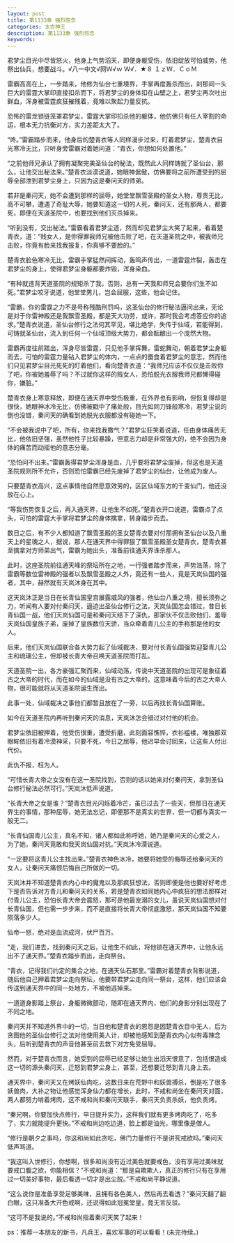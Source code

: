 ```yaml
---
layout: post
title: 第1133章 强烈怨念
categories: 太古神王
description: 第1133章 强烈怨念
keywords:
---
```


君梦尘目光中尽皆怒火，他身上气势滔天，即便身躯受伤，依旧绽放可怕威势，他祭出仙兵，想要战斗。√八一中文√网Ｗ√ｗ Ｗ√．★８ １ｚＷ．ＣｏＭ

雷霸高高在上，一步踏来，他修为仙台七重境界，手掌再度轰杀而出，刹那间一头巨大的雷霆大掌印直接扣杀而下，将君梦尘的身体扣在山壁之上，君梦尘再次吐出鲜血，浑身被雷霆疯狂摧残着，竟难以聚起力量反抗。

恐怖的雷龙锁链笼罩君梦尘，雷霆大掌印扣杀他的躯体，他仿佛只有任人宰割的命运，根本无力抗衡对方，实力差距太大了。

“咚。”雷霸踏步而来，他身后的楚青衣等人同样漫步过来，盯着君梦尘，楚青衣目光寒冷无比，只听身旁雷霸对着她问道：“青衣，你想如何处置他。”

“之前他师兄承认了拥有凝聚完美圣仙台的秘法，既然此人同样铸就了圣仙台，那么，让他交出秘法来。”楚青衣淡漠说道，她眼神倨傲，仿佛要将之前所遭受到的屈辱全部泄到君梦尘身上，只因为这是秦问天的师弟。

若非是秦问天，她不会遭到那样的屈辱，她堂堂飘雪圣殿的圣女人物，尊贵无比，高不可攀，遭遇了奇耻大辱，她要知道这一切的人死，秦问天，还有那两人，都要死，即便在天道圣院中，也要找到他们灭杀掉来。

“听到没有，交出秘法。”雷霸看着君梦尘道，然而却见君梦尘大笑了起来，看着楚青衣，道：“贱女人，是你得罪我师兄被他击败了吧，在天道圣院之中，被我师兄击败，你竟有脸来找我报复，你真够不要脸的。”

楚青衣脸色寒冷无比，雷霸手掌猛然间挥动，轰鸣声传出，一道雷霆炸裂，轰击在君梦尘的身上，使得君梦尘身躯都要炸毁，浑身染血。

“有种就违背天道圣院的规矩杀了我，否则，总有一天我和师兄会要你们生不如死。”君梦尘咬牙说道，他堂堂男儿，岂会屈服，这些，他会记住。

“雷霸，你的雷霆之力不是号称残酷刑罚吗，这圣仙台的修行秘法逼问出来，无论是对于你雷神殿还是我飘雪圣殿，都是天大功劳，或许，那时我会考虑答应你的追求。”楚青衣说道，圣仙台修行之法何其罕见，堪比绝学，失传于仙域，若能得到，可铸就圣仙台，流入到任何一个仙域顶级大势力，都会酝酿出一个庞然大物。

雷霸再度往前踏出，浑身尽皆雷霆，只见他手掌挥舞，雷蛇舞动，朝着君梦尘身躯而去，可怕的雷霆力量钻入君梦尘的体内，一点点的蚕食着君梦尘的意志，然而他们只见君梦尘目光死死的盯着他们，看向楚青衣道：“我师兄应该不仅仅是击败你了吧，你被她羞辱了吗？不过就你这样的贱女人，恐怕脱光衣服我师兄都懒得碰你，嫌脏。”

楚青衣身上寒意释放，即便在通天界中受伤极重，在外界也有影响，但恢复得却是很快，她眼神冰冷无比，仿佛被戳中了痛处般，目光如同刀锋般寒冷，君梦尘说的倒也没错，秦问天的确看到她脱光衣服都没有碰她一下。

“不会被我说中了吧，所有，你来找我撒气？”君梦尘狂笑着说道，任由身体痛苦无比，他依旧坚强，虽然他性子比较暴躁，但意志力却是非常强大的，绝不会因为身体的痛苦而动摇他的意志分毫。

“恐怕问不出来。”雷霸轰得君梦尘浑身是血，几乎要将君梦尘废掉，但这也是天道圣院规则所不允许，否则恐怕雷霸已经先废掉了君梦尘的仙台，让他成为废人。

只要楚青衣高兴，这点事情他自然愿意效劳的，区区仙域东方的千变仙门，他还没放在心上。

“等我伤势恢复之后，再入通天界，让他生不如死。”楚青衣开口说道，雷霸点了点头，可怕的雷霆大手掌将君梦尘的身体擒拿，转身踏步而去。

数日之后，有不少人都知道了飘雪圣殿的圣女楚青衣要对付那拥有圣仙台以及八重天上的星魂之人，据说，那人在通天界中得罪狠了飘雪圣殿圣女楚青衣，楚青衣甚至擒拿对方师弟出气，雷霸为她出头，准备前往通天界诛杀那人。

此时，这座圣院前往通天峰的祭坛所在之地，一行强者踏步而来，声势浩荡，除了雷霸等数位雷神殿的强者以及飘雪圣殿之人外，竟还有一些人，竟是天岚仙国的强者，其中，赫然就有天岚沐身在其中。

这天岚沐正是当日在长青仙国皇宫展露威风的强者，他仙台八重之境，擅长须弥之力，听闻有人要对付秦问天，逼迫出圣仙台修行之法，天岚仙国怎会错过，昔日长青仙国一战，他们天岚仙国可是和秦问天结下了深仇，那家伙不仅击败他们，羞辱天岚仙国皇族子弟，废掉了皇族数位天骄，当众牵着青儿公主的手称那是他的女人。

后来，他们天岚仙国联合各大势力起了仙域裁决，要对付长青仙国强势迎娶青儿公主和琉璃公主，但却被长青大帝召唤天道圣院而打乱。

天道圣院一出，各方豪强汇聚而来，仙域动荡，传说中天道圣院的出现可是象征着古之大帝的时代，而在如今的仙域是没有古之大帝的，这意味着今后的古之大帝人物，很可能就将从天道圣院诞生而出。

此事一处，仙域裁决之事他们都暂且放在了一旁，以后再找长青仙国算账。

如今在天道圣院内再听到秦问天的消息，天岚沐怎会错过对付他的机会。

君梦尘依旧被押着，他受伤很重，遭受折磨，此刻面容憔悴，衣衫褴褛，唯独那双眼眸依旧有着冷漠神采，只要不死，今日之屈辱，他迟早会讨回来，让这些人付出代价。

此仇不报，枉为人。

“可惜长青大帝之女没有在这一圣院找到，否则的话以她来对付秦问天，拿到圣仙台修行秘法必然可行。”天岚沐低声说道。

“长青大帝之女是谁？”楚青衣目光闪烁着冷芒，虽已过去了一些天，但那日在通天界生的事情，那种屈辱，她无法忘记，即便那不是真实的世界，但一切都与真实一般无二。

“长青仙国青儿公主，真名不知，诸人都如此称呼她，她乃是秦问天的心爱之人，为了她，秦问天竟敢和我天岚仙国对抗。”天岚沐冷漠说道。

“一定要将这青儿公主找出来。”楚青衣神色冰冷，她要将她受的侮辱还给秦问天的女人，让秦问天痛恨后悔自己所做的一切。

天岚沐并不知道楚青衣内心中的魔鬼以及那疯狂想法，否则即便是他也要好好考虑下是否告诉对方青儿和秦问天的关系，若是楚青衣如同她内心中疯狂的想法那样对付青儿公主，恐怕长青大帝会震怒，那可是他最宠溺的女儿，虽说天岚仙国想对付长青仙国，但也需一步步来，而不是直接将长青大帝彻底激怒，那天岚仙国不知要陨落多少人。

仙帝一怒，绝对是血流成河，伏尸百万。

“走，我们进去，找到秦问天之后，让他生不如此，将他锁在通天界中，让他永远出不了通天界。”楚青衣踏步而出，走向祭台。

“青衣，记得我们约定的集合之地，在通天仙石那里。”雷霸对着楚青衣背影说道，随后他自己押着君梦尘走向祭坛，他要带君梦尘走向同一祭台，这样，他们应该会传送到通天界中的同一处地方，不被他逃掉来。

一道道身影踏上祭台，身躯微微颤动，随即在通天界内，他们的身影分别出现在了不同之地。

秦问天并不知道外界中的一切，当日他和楚青衣的恩怨是因楚青衣目中无人，后为贪图他的圣仙台修行之法对他使用美人计，却被他感知到楚青衣内心似有毒辣念头，后听到楚青衣的声音他甚至前去救下对方免受屈辱。

然而，对于楚青衣而言，她受到的屈辱已经足够让她生出滔天恨意了，包括恨造成这一切的源头秦问天，迁怒到君梦尘身上，甚至，还想要迁怒到青儿身上去。

通天界中，秦问天又在烤妖仙肉吃，这数日来在荒野中和妖兽搏杀，倒是吃了很多妖兽肉，大补之物让他感觉浑身仙力都在增长，此时，不戒和尚坐在秦问天对面，两人都努力啃着烤肉，这不戒和尚和秦问天联手，秦问天负责杀妖，他负责烤。

“秦兄啊，你要加快点修行，早日提升实力，这样我们就有更多烤肉吃了，吃多了，实力就能提升更快。”不戒和尚边吃边道，脸上都是油光，哪里像是僧人。

“修行是朝夕之事吗，你这和尚如此贪吃，佛门力量修行不是讲究戒欲吗。”秦问天低声骂道。

“我这叫入世修行，你想啊，很多和尚没有近过美色就要戒色，没有享用过美味就要戒口腹之欲，你能相信？”不戒和尚道：“那是自欺欺人，真正的修行只有在享用过一切美好事物，最后看透一切才是出尘脱。”不戒和尚平静说道。

“这么说你是准备享受足够美味，且拥有各色美人，然后再去看透？”秦问天翻了翻白眼，这只准备大开色戒啊，还说得如此冠冕堂皇，竟无言反驳。

“这可不是我说的。”不戒和尚指着秦问天笑了起来！

ps：推荐一本朋友的新书，凡兵王，喜欢军事的可以看看！(未完待续。)
